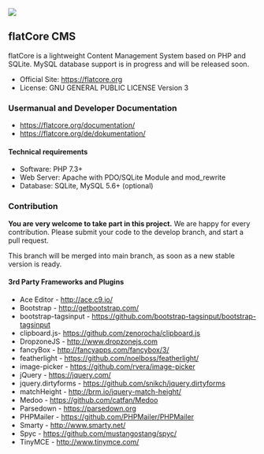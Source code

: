 <img src="https://www.flatcore.org/content/images/icon-flatcore-128.png">

## flatCore CMS

flatCore is a lightweight Content Management System based on PHP and SQLite. MySQL database support is in progress and will be released soon.

* Official Site: https://flatcore.org
* License: GNU GENERAL PUBLIC LICENSE Version 3

### Usermanual and Developer Documentation
* https://flatcore.org/documentation/
* https://flatcore.org/de/dokumentation/

#### Technical requirements

+ Software: PHP 7.3+
+ Web Server: Apache with PDO/SQLite Module and mod_rewrite
+ Database: SQLite, MySQL 5.6+ (optional)

### Contribution

__You are very welcome to take part in this project.__ We are happy for every contribution. Please submit your code to the develop branch, and start a pull request.

This branch will be merged into main branch, as soon as a new stable version is ready.

#### 3rd Party Frameworks and Plugins

+ Ace Editor - http://ace.c9.io/
+ Bootstrap - http://getbootstrap.com/
+ bootstrap-tagsinput - https://github.com/bootstrap-tagsinput/bootstrap-tagsinput
+ clipboard.js- https://github.com/zenorocha/clipboard.js
+ DropzoneJS - http://www.dropzonejs.com
+ fancyBox - http://fancyapps.com/fancybox/3/
+ featherlight - https://github.com/noelboss/featherlight/
+ image-picker - https://github.com/rvera/image-picker
+ jQuery - https://jquery.com/
+ jquery.dirtyforms - https://github.com/snikch/jquery.dirtyforms
+ matchHeight - http://brm.io/jquery-match-height/
+ Medoo - https://github.com/catfan/Medoo
+ Parsedown - https://parsedown.org
+ PHPMailer - https://github.com/PHPMailer/PHPMailer
+ Smarty - http://www.smarty.net/
+ Spyc - https://github.com/mustangostang/spyc/
+ TinyMCE - http://www.tinymce.com/
